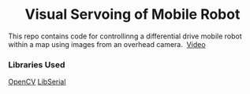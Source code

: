 <h1 align="center">Visual Servoing of Mobile Robot</h1>
This repo contains code for controllinng a differential drive mobile robot within a map using images from an overhead camera.

<img src=""/>
<a href="https://youtube.com">Video</a>

### Libraries Used
[OpenCV](https://github.com/opencv/opencv)
[LibSerial](http://libserial.sourceforge.net/x27.html)
